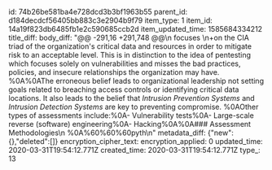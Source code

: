 id: 74b26be581ba4e728dcd3b3bf1963b55
parent_id: d184decdcf56405bb883c3e2904b9f79
item_type: 1
item_id: 14a19f823db6485fb1e2c590685ccb2d
item_updated_time: 1585684334212
title_diff: 
body_diff: "@@ -291,16 +291,748 @@\n focuses \n+on the CIA triad of the organization's critical data and resources in order to mitigate risk to an acceptable level.  This is in distinction to the idea of pentesting which focuses solely on vulnerabilities and misses the bad practices, policies, and insecure relationships the organization may have.  %0A%0AThe erroneous belief leads to organizational leadership not setting goals related to breaching access controls or identifying critical data locations.  It also leads to the belief that _Intrusion Prevention Systems_ and _Intrusion Detection Systems_ are key to preventing compromise.  %0AOther types of assessments include:%0A- Vulnerability tests%0A- Large-scale reverse (software) engineering%0A- Hacking%0A%0A### Assessment Methodologies\n %0A%60%60%60pyth\n"
metadata_diff: {"new":{},"deleted":[]}
encryption_cipher_text: 
encryption_applied: 0
updated_time: 2020-03-31T19:54:12.771Z
created_time: 2020-03-31T19:54:12.771Z
type_: 13